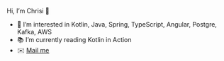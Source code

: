 Hi, I’m Chrisi 👋
- 👀 I’m interested in Kotlin, Java, Spring, TypeScript, Angular, Postgre, Kafka, AWS
- 📚 I’m currently reading Kotlin in Action
- :envelope: [Mail me](mailto:c.grafeneder@outlook.com)   
